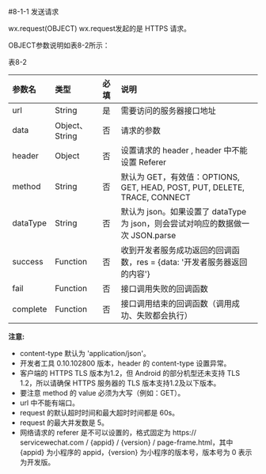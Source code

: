 #8-1-1 发送请求

wx.request(OBJECT)
wx.request发起的是 HTTPS 请求。

OBJECT参数说明如表8-2所示：

表8-2

| 参数名 | 类型 | 必填 | 说明 |
| :--- | :--- | :--- | :--- |
| url | String | 是 | 需要访问的服务器接口地址 |
| data | Object、String | 否 | 请求的参数 |
| header | Object | 否 | 设置请求的 header , header 中不能设置 Referer |
| method | String | 否 | 默认为 GET，有效值：OPTIONS, GET, HEAD, POST, PUT, DELETE, TRACE, CONNECT |
| dataType | String | 否 | 默认为 json。如果设置了 dataType 为 json，则会尝试对响应的数据做一次 JSON.parse |
| success | Function | 否 | 收到开发者服务成功返回的回调函数，res = {data: '开发者服务器返回的内容'} |
| fail | Function | 否 | 接口调用失败的回调函数 |
| complete | Function | 否 | 接口调用结束的回调函数（调用成功、失败都会执行） |
















**注意:**

* content-type 默认为 'application/json'。
* 开发者工具 0.10.102800 版本，header 的 content-type 设置异常。
* 客户端的 HTTPS TLS 版本为1.2，但 Android 的部分机型还未支持 TLS 1.2，所以请确保 HTTPS 服务器的 TLS 版本支持1.2及以下版本。
* 要注意 method 的 value 必须为大写（例如：GET）。
* url 中不能有端口。
* request 的默认超时时间和最大超时时间都是 60s。
* request 的最大并发数是 5。
* 网络请求的 referer 是不可以设置的，格式固定为 https:// servicewechat.com / {appid} / {version} / page-frame.html，其中 {appid} 为小程序的 appid，{version} 为小程序的版本号，版本号为 0 表示为开发版。







